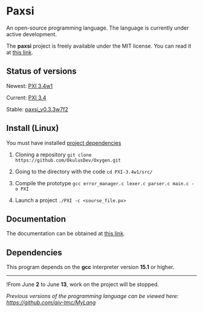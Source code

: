 # Paxsi
An open-source programming language. The language is currently under active development.

The **paxsi** project is freely available under the MIT license. You can read it at [this link](https://github.com/aiv-tmc/Paxsi/blob/main/LICENSE).

<!--Status of versions-->
## Status of versions
Newest: [PXI 3.4w1](https://github.com/aiv-tmc/Paxsi/tree/PXI-3.4w1)

Current: [PXI 3.4](https://github.com/aiv-tmc/Paxsi/tree/PXI-3.4)

Stable: [paxsi_v0.3.3w7f2](https://github.com/aiv-tmc/MyLang/tree/main/paxsi_v0.3.3w7f2)

<!--Install-->
## Install (Linux)
You must have installed [project dependencies](https://github.com/aiv-tmc/Paxsi#dependencies)

1. Cloning a repository
```git clone https://github.com/OkulusDev/Oxygen.git```

2. Going to the directory with the code
```cd PXI-3.4w1/src/```

3. Compile the prototype
```gcc error_manager.c lexer.c parser.c main.c -o PXI```

4. Launch a project
```./PXI -c <sourse_file.px>```

<!--Documentation-->
## Documentation
The documentation can be obtained at [this link](./docs/index.md).

<!--Dependencies-->
## Dependencies 
This program depends on the **gcc** interpreter version **15.1** or higher.

---

!From June **2** to June **13**, work on the project will be stopped.

*Previous versions of the programming language can be viewed here: https://github.com/aiv-tmc/MyLang*

